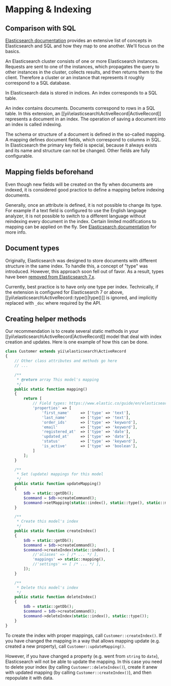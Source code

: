 Mapping & Indexing
==================


## Comparison with SQL

[Elasticsearch documentation](https://www.elastic.co/guide/en/elasticsearch/reference/current/_mapping_concepts_across_sql_and_elasticsearch.html) provides an extensive list of concepts in Elasticsearch and SQL and how they map to one another. We'll focus on the
basics.

An Elasticsearch cluster consists of one or more Elasticsearch instances. Requests are sent to one of the instances,
which propagates the query to other instances in the cluster, collects results, and then returns them to the client.
Therefore a cluster or an instance that represents it roughly correspond to a SQL database.

In Elasticsearch data is stored in indices. An index corresponds to a SQL table.

An index contains documents. Documents correspond to rows in a SQL table. In this extension, an
[[yii\elasticsearch\ActiveRecord|ActiveRecord]] represents a document in an index. The operation of saving a document
into an index is called indexing.

The schema or structure of a document is defined in the so-called mapping. A mapping defines document fields, which
correspond to columns in SQL. In Elasticsearch the primary key field is special, because it always exists and its
name and structure can not be changed. Other fields are fully configurable.


## Mapping fields beforehand

Even though new fields will be created on the fly when documents are indexed, it is considered good practice
to define a mapping before indexing documents.

Generally, once an attribute is defined, it is not possible to change its type. For example if a text field is configured to use the English language analyzer, it is not possible to switch to a different language without reindexing every document in the index.
Certain limited modifications to mapping can be applied on the fly. See
[Elasticsearch documentation](https://www.elastic.co/guide/en/elasticsearch/reference/current/indices-put-mapping.html#updating-field-mappings)
for more info.


## Document types

Originally, Elasticsearch was designed to store documents with different structure in the same index. To handle this,
a concept of "type" was introduced. However, this approach soon fell out of favor. As a result, types have been
[removed from Elasticsearch 7.x](https://www.elastic.co/guide/en/elasticsearch/reference/current/removal-of-types.html).

Currently, best practice is to have only one type per index. Technically, if the extension is configured for
Elasticsearch 7 or above, [[yii\elasticsearch\ActiveRecord::type()|type()]] is ignored, and implicitly replaced with
`_doc` where required by the API.


## Creating helper methods

Our recommendation is to create several static methods in your [[yii\elasticsearch\ActiveRecord|ActiveRecord]] model
that deal with index creation and updates. Here is one example of how this can be done.

```php
class Customer extends yii\elasticsearch\ActiveRecord
{
    // Other class attributes and methods go here
    // ...

    /**
     * @return array This model's mapping
     */
    public static function mapping()
    {
        return [
            // Field types: https://www.elastic.co/guide/en/elasticsearch/reference/current/mapping.html#field-datatypes
            'properties' => [
                'first_name'     => ['type' => 'text'],
                'last_name'      => ['type' => 'text'],
                'order_ids'      => ['type' => 'keyword'],
                'email'          => ['type' => 'keyword'],
                'registered_at'  => ['type' => 'date'],
                'updated_at'     => ['type' => 'date'],
                'status'         => ['type' => 'keyword'],
                'is_active'      => ['type' => 'boolean'],
            ]
        ];
    }

    /**
     * Set (update) mappings for this model
     */
    public static function updateMapping()
    {
        $db = static::getDb();
        $command = $db->createCommand();
        $command->setMapping(static::index(), static::type(), static::mapping());
    }

    /**
     * Create this model's index
     */
    public static function createIndex()
    {
        $db = static::getDb();
        $command = $db->createCommand();
        $command->createIndex(static::index(), [
            //'aliases' => [ /* ... */ ],
            'mappings' => static::mapping(),
            //'settings' => [ /* ... */ ],
        ]);
    }

    /**
     * Delete this model's index
     */
    public static function deleteIndex()
    {
        $db = static::getDb();
        $command = $db->createCommand();
        $command->deleteIndex(static::index(), static::type());
    }
}
```

To create the index with proper mappings, call `Customer::createIndex()`. If you have changed the mapping in a way that
allows mapping update (e.g. created a new property), call `Customer::updateMapping()`.

However, if you have changed a property (e.g. went from `string` to `date`), Elasticsearch will not be able to update
the mapping. In this case you need to delete your index (by calling `Customer::deleteIndex()`), create it anew with updated
mapping (by calling `Customer::createIndex()`), and then repopulate it with data.
